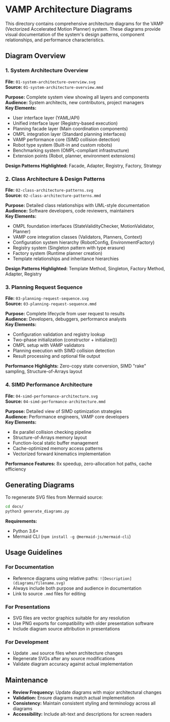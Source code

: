 # VAMP Architecture Diagrams

This directory contains comprehensive architecture diagrams for the VAMP (Vectorized Accelerated Motion Planner) system. These diagrams provide visual documentation of the system's design patterns, component relationships, and performance characteristics.

## Diagram Overview

### 1. System Architecture Overview 
**File:** `01-system-architecture-overview.svg`  
**Source:** `01-system-architecture-overview.mmd`

**Purpose:** Complete system view showing all layers and components  
**Audience:** System architects, new contributors, project managers  
**Key Elements:**
- User interface layer (YAML/API)
- Unified interface layer (Registry-based execution)
- Planning facade layer (Main coordination components)
- OMPL integration layer (Standard planning interfaces)
- VAMP performance core (SIMD collision detection)
- Robot type system (Built-in and custom robots)
- Benchmarking system (OMPL-compliant infrastructure)
- Extension points (Robot, planner, environment extensions)

**Design Patterns Highlighted:** Facade, Adapter, Registry, Factory, Strategy

### 2. Class Architecture & Design Patterns 
**File:** `02-class-architecture-patterns.svg`  
**Source:** `02-class-architecture-patterns.mmd`

**Purpose:** Detailed class relationships with UML-style documentation  
**Audience:** Software developers, code reviewers, maintainers  
**Key Elements:**
- OMPL foundation interfaces (StateValidityChecker, MotionValidator, Planner)
- VAMP core integration classes (Validators, Planners, Context)
- Configuration system hierarchy (RobotConfig, EnvironmentFactory)
- Registry system (Singleton pattern with type erasure)
- Factory system (Runtime planner creation)
- Template relationships and inheritance hierarchies

**Design Patterns Highlighted:** Template Method, Singleton, Factory Method, Adapter, Registry

### 3. Planning Request Sequence 
**File:** `03-planning-request-sequence.svg`  
**Source:** `03-planning-request-sequence.mmd`

**Purpose:** Complete lifecycle from user request to results  
**Audience:** Developers, debuggers, performance analysts  
**Key Elements:**
- Configuration validation and registry lookup
- Two-phase initialization (constructor + initialize())
- OMPL setup with VAMP validators
- Planning execution with SIMD collision detection
- Result processing and optional file output

**Performance Highlights:** Zero-copy state conversion, SIMD "rake" sampling, Structure-of-Arrays layout

### 4. SIMD Performance Architecture 
**File:** `04-simd-performance-architecture.svg`  
**Source:** `04-simd-performance-architecture.mmd`

**Purpose:** Detailed view of SIMD optimization strategies  
**Audience:** Performance engineers, VAMP core developers  
**Key Elements:**
- 8x parallel collision checking pipeline
- Structure-of-Arrays memory layout
- Function-local static buffer management
- Cache-optimized memory access patterns
- Vectorized forward kinematics implementation

**Performance Features:** 8x speedup, zero-allocation hot paths, cache efficiency

## Generating Diagrams

To regenerate SVG files from Mermaid source:

```bash
cd docs/
python3 generate_diagrams.py
```

**Requirements:**
- Python 3.6+
- Mermaid CLI (`npm install -g @mermaid-js/mermaid-cli`)

## Usage Guidelines

### For Documentation
- Reference diagrams using relative paths: `![Description](diagrams/filename.svg)`
- Always include both purpose and audience in documentation
- Link to source `.mmd` files for editing

### For Presentations
- SVG files are vector graphics suitable for any resolution
- Use PNG exports for compatibility with older presentation software
- Include diagram source attribution in presentations

### For Development
- Update `.mmd` source files when architecture changes
- Regenerate SVGs after any source modifications
- Validate diagram accuracy against actual implementation

## Maintenance

- **Review Frequency:** Update diagrams with major architectural changes
- **Validation:** Ensure diagrams match actual implementation
- **Consistency:** Maintain consistent styling and terminology across all diagrams
- **Accessibility:** Include alt-text and descriptions for screen readers 